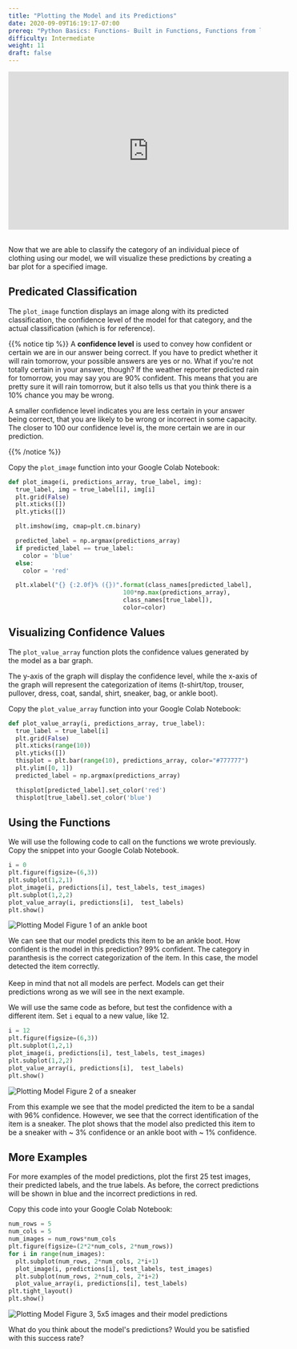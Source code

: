 ```yaml
---
title: "Plotting the Model and its Predictions"
date: 2020-09-09T16:19:17-07:00
prereq: "Python Basics: Functions- Built in Functions, Functions from libraries; Data Types- Strings, Numbers, Reading from Console; Data Structures- Lists, Tuples, Sets; Loops- For Loops"
difficulty: Intermediate
weight: 11
draft: false
---
```


<iframe width="560" height="315" src="https://www.youtube.com/embed/FrO66fkSU7M" frameborder="0" allow="accelerometer; autoplay; encrypted-media; gyroscope; picture-in-picture" allowfullscreen></iframe>

</br>
</br>

Now that we are able to classify the category of an individual piece of clothing using our model, we will visualize these predictions by creating a bar plot for a specified image. 

## Predicated Classification 

The `plot_image` function displays an image along with its predicted classification, the confidence level of the model for that category, and the actual classification (which is for reference).

{{% notice tip %}}
A **confidence level** is used to convey how confident or certain we are in our answer being correct. If you have to predict whether it will rain tomorrow, your possible answers are yes or no. What if you're not totally certain in your answer, though? If the weather reporter predicted rain for tomorrow, you may say you are 90% confident. This means that you are pretty sure it will rain tomorrow, but it also tells us that you think there is a 10% chance you may be wrong. 

A smaller confidence level indicates you are less certain in your answer being correct, that you are likely to be wrong or incorrect in some capacity. The closer to 100 our confidence level is, the more certain we are in our prediction.

{{% /notice %}}

Copy the `plot_image` function into your Google Colab Notebook: 
</br>

```python
def plot_image(i, predictions_array, true_label, img):
  true_label, img = true_label[i], img[i]
  plt.grid(False)
  plt.xticks([])
  plt.yticks([])

  plt.imshow(img, cmap=plt.cm.binary)

  predicted_label = np.argmax(predictions_array)
  if predicted_label == true_label:
    color = 'blue'
  else:
    color = 'red'

  plt.xlabel("{} {:2.0f}% ({})".format(class_names[predicted_label],
                                100*np.max(predictions_array),
                                class_names[true_label]),
                                color=color)
```

## Visualizing Confidence Values

The `plot_value_array` function plots the confidence values generated by the model as a bar graph.

The y-axis of the graph will display the confidence level, while the x-axis of the graph will represent the categorization of items (t-shirt/top, trouser, pullover, dress, coat, sandal, shirt, sneaker, bag, or ankle boot).

Copy the `plot_value_array` function into your Google Colab Notebook: 

```python 
def plot_value_array(i, predictions_array, true_label):
  true_label = true_label[i]
  plt.grid(False)
  plt.xticks(range(10))
  plt.yticks([])
  thisplot = plt.bar(range(10), predictions_array, color="#777777")
  plt.ylim([0, 1])
  predicted_label = np.argmax(predictions_array)

  thisplot[predicted_label].set_color('red')
  thisplot[true_label].set_color('blue')
```

## Using the Functions

We will use the following code to call on the functions we wrote previously. Copy the snippet into your Google Colab Notebook. 

```python
i = 0   
plt.figure(figsize=(6,3))
plt.subplot(1,2,1)
plot_image(i, predictions[i], test_labels, test_images)
plt.subplot(1,2,2)
plot_value_array(i, predictions[i],  test_labels)
plt.show()
```

![Plotting Model Figure 1 of an ankle boot](../media/Plotting_fig1.png)

We can see that our model predicts this item to be an ankle boot. How confident is the model in this prediction? 99% confident. The category in paranthesis is the correct categorization of the item. In this case, the model detected the item correctly. 
</br>
</br>
Keep in mind that not all models are perfect. Models can get their predictions wrong as we will see in the next example. 
</br>

We will use the same code as before, but test the confidence with a different item. Set `i` equal to a new value, like 12. 

```python
i = 12 
plt.figure(figsize=(6,3))
plt.subplot(1,2,1)
plot_image(i, predictions[i], test_labels, test_images)
plt.subplot(1,2,2)
plot_value_array(i, predictions[i],  test_labels)
plt.show()
```

![Plotting Model Figure 2 of a sneaker](../media/Plotting_fig2.png)

From this example we see that the model predicted the item to be a sandal with 96% confidence. However, we see that the correct identification of the item is a sneaker. The plot shows that the model also predicted this item to be a sneaker with ~ 3% confidence or an ankle boot with ~ 1% confidence. 

## More Examples

For more examples of the model predictions, plot the first 25 test images, their predicted labels, and the true labels. As before, the correct predictions will be shown in blue and the incorrect predictions in red.

Copy this code into your Google Colab Notebook: 

```python
num_rows = 5
num_cols = 5
num_images = num_rows*num_cols
plt.figure(figsize=(2*2*num_cols, 2*num_rows))
for i in range(num_images):
  plt.subplot(num_rows, 2*num_cols, 2*i+1)
  plot_image(i, predictions[i], test_labels, test_images)
  plt.subplot(num_rows, 2*num_cols, 2*i+2)
  plot_value_array(i, predictions[i], test_labels)
plt.tight_layout()
plt.show()
```
![Plotting Model Figure 3, 5x5 images and their model predictions](../media/Plotting_fig3.png)

What do you think about the model's predictions? Would you be satisfied with this success rate? 